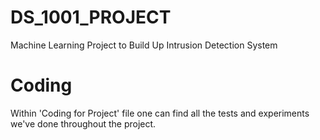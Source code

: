 # DS_1001_PROJECT
Machine Learning Project to Build Up Intrusion Detection System 

# Coding

Within 'Coding for Project' file one can find all the tests and experiments we've done throughout the project. 
